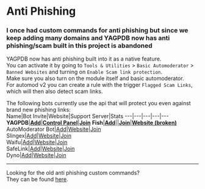 # Anti Phishing
<!---The code will no longer get updated due to the list getting to long and there being other alternatives such as using the Fish bot.  -->
### I once had custom commands for anti phishing but since we keep adding many domains and YAGPDB now has anti phishing/scam built in this project is abandoned  

YAGPDB now has anti phishing built into it as a native feature.  
You can activate it by going to `Tools & Utilities` > `Basic Automoderator` > `Banned Websites` and turning on `Enable Scam link protection`.  
Make sure you also turn on the module itself and basic automoderator.  
For automod v2 you can create a rule with the trigger `Flagged Scam Links`, which will then also detect scam links.  



The following bots currently use the api that will protect you even against brand new phishing links:  
Name|Bot Invite|Website|Support Server|Stats
---|---|---|---|---
**YAGPDB**|**[Add](https://discord.com/oauth2/authorize?client_id=204255083083333633&scope=applications.commands+bot&permissions=2146827775&response_type=code&redirect_uri=https%3A%2F%2Fyagpdb.xyz%2Fmanage)**|**[Control Panel](https://yagpdb.xyz/manage)**|**[Join](https://discord.gg/4udtcA5)**
**Fish**|**[Add](https://discord.com/oauth2/authorize?client_id=892420397570592768&scope=bot%20applications.commands&permissions=268446726)**||**[Join](https://discord.gg/yn9fXGAW8Q)**|**[Website (broken)](https://fish.wah.wtf/)**  
AutoModerator Bot|[Add](https://discord.com/oauth2/authorize?client_id=847081327950168104&permissions=0&scope=applications.commands%20bot)|[Website](https://automoderator.app/)|[Join](https://discord.gg/tgZ2pSgXXv)  
Slingex|[Add](https://discord.com/oauth2/authorize?client_id=764153912190042133&scope=bot+applications.commands&permissions=2081287415)|[Website](https://slingex.xyz)|[Join](https://discord.com/invite/KXQhCBy)  
Waifu|[Add](https://discord.com/oauth2/authorize?client_id=434556304661544960&scope=bot+applications.commands&permissions=403041526)|[Website](https://fluxpoint.dev/waifu)|[Join](https://discord.gg/TjF6QDC)  
SafeLink|[Add](https://discord.com/oauth2/authorize?client_id=819742627032596480&permissions=268725318&scope=bot+applications.commands)|[Website](https://safelink.gg/)|[Join](https://discord.gg/yQrtSs2FBF)  
Dyno|[Add](https://dyno.gg/invite)|[Website](https://dyno.gg/)|[Join](https://dyno.gg/discord)  

---
Looking for the old anti phishing custom commands?  
They can be found [here](Archived_Code).
